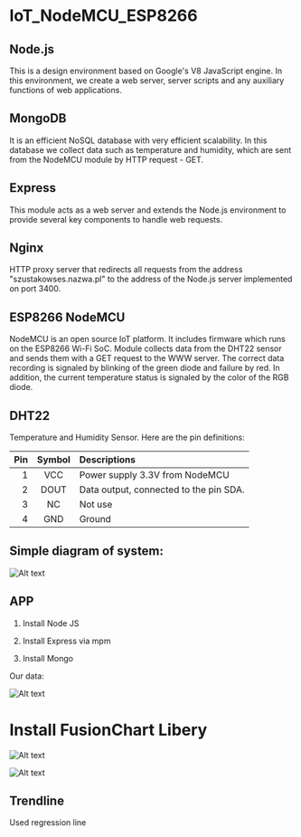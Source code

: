 # IoT_NodeMCU_ESP8266

## Node.js 
This is a design environment based on Google's V8 JavaScript engine. In this environment, we create a web server, server scripts and any auxiliary functions of web applications.

## MongoDB
It is an efficient NoSQL database with very efficient scalability. In this database we collect data such as temperature and humidity, which are sent from the NodeMCU module by HTTP request - GET.

## Express
This module acts as a web server and extends the Node.js environment to provide several key components to handle web requests.

## Nginx
HTTP proxy server that redirects all requests from the address "szustakowses.nazwa.pl" to the address of the Node.js server implemented on port 3400.

## ESP8266 NodeMCU
NodeMCU is an open source IoT platform. It includes firmware which runs on the ESP8266 Wi-Fi SoC. 
Module collects data from the DHT22 sensor and sends them with a GET request to the WWW server. The correct data recording is signaled by blinking of the green diode and failure by red. In addition, the current temperature status is signaled by the color of the RGB diode.

## DHT22
Temperature and Humidity Sensor. Here are the pin definitions:

| Pin  | Symbol | Descriptions |
| ---: |     :---:      |          :--- |
| 1    | VCC            | Power supply 3.3V from NodeMCU   |
| 2    | DOUT       | Data output, connected to the pin SDA.     |
| 3    | NC       | Not use     |
| 4    | GND      |Ground     |

## Simple diagram of system:

![Alt text](Images/s.png?raw=true "Scheme")

## APP

1) Install Node JS

2) Install Express via mpm

3) Install Mongo

Our data:

![Alt text](Images/DB_console.png?raw=true "DB_console")


# Install FusionChart Libery

![Alt text](Images/sys.jpg?raw=true "Scheme")



![Alt text](Images/chart.jpg?raw=true "Chart")

## Trendline
  Used regression line
